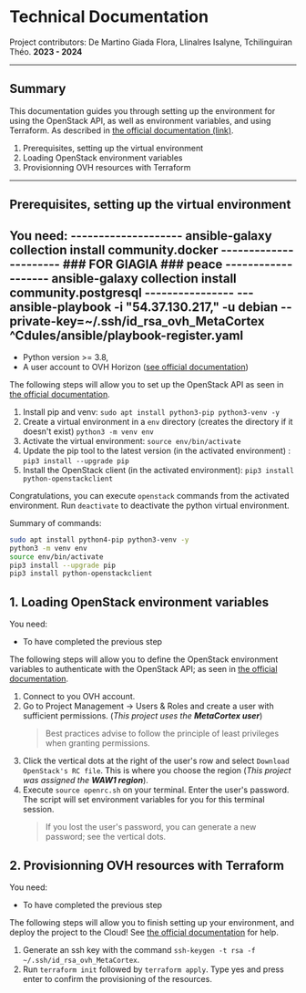 # Technical Documentation

Project contributors: De Martino Giada Flora, Llinalres Isalyne, Tchilinguiran Théo.
**2023 - 2024**

---

## Summary

This documentation guides you through setting up the environment for using the OpenStack API, as well as environment variables, and using Terraform.
As described in [the official documentation (link)](https://help.ovhcloud.com/csm/en-public-cloud-compute-terraform?id=kb_article_view&sysparm_article=KB0050797).

1. Prerequisites, setting up the virtual environment
2. Loading OpenStack environment variables
3. Provisionning OVH resources with Terraform

---

## Prerequisites, setting up the virtual environment

You need:
-------------------- ansible-galaxy collection install community.docker ---------------------- ### FOR GIAGIA ### peace
------------------- ansible-galaxy collection install community.postgresql ----------------
--- ansible-playbook -i "54.37.130.217," -u debian --private-key=~/.ssh/id_rsa_ovh_MetaCortex ^Cdules/ansible/playbook-register.yaml
 ---
* Python version >= 3.8,
* A user account to OVH Horizon ([see official documentation](https://help.ovhcloud.com/csm/en-public-cloud-compute-horizon?id=kb_article_view&sysparm_article=KB0050888))

The following steps will allow you to set up the OpenStack API as seen in [the official documentation](https://help.ovhcloud.com/csm/en-public-cloud-compute-prepare-openstack-api-environment?id=kb_article_view&sysparm_article=KB0050988).


1. Install pip and venv: `sudo apt install python3-pip python3-venv -y`
2. Create a virtual environment in a `env` directory (creates the directory if it doesn't exist) `python3 -m venv env`
3. Activate the virtual environment: `source env/bin/activate`
4. Update the pip tool to the latest version (in the activated environment) : `pip3 install --upgrade pip`
5. Install the OpenStack client (in the activated environment): `pip3 install python-openstackclient`

Congratulations, you can execute `openstack` commands from the activated environment.
Run `deactivate` to deactivate the python virtual environment.

Summary of commands:
```bash
sudo apt install python4-pip python3-venv -y
python3 -m venv env
source env/bin/activate
pip3 install --upgrade pip
pip3 install python-openstackclient
```


## 1. Loading OpenStack environment variables

You need:
* To have completed the previous step

The following steps will allow you to define the OpenStack environment variables to authenticate with the OpenStack API; as seen in [the official documentation](https://help.ovhcloud.com/csm/en-public-cloud-compute-set-openstack-environment-variables?id=kb_article_view&sysparm_article=KB0050920).


1. Connect to you OVH account.
2. Go to Project Management -> Users & Roles and create a user with sufficient permissions. (*This project uses the **MetaCortex user***)
    >Best practices advise to follow the principle of least privileges when granting permissions.
3. Click the vertical dots at the right of the user's row and select `Download OpenStack's RC file`. This is where you choose the region (*This project was assigned the **WAW1 region***).
4. Execute `source openrc.sh` on your terminal. Enter the user's password. The script will set environment variables for you for this terminal session.
    > If you lost the user's password, you can generate a new password; see the vertical dots.


## 2. Provisionning OVH resources with Terraform

You need:
* To have completed the previous step

The following steps will allow you to finish setting up your environment, and deploy the project to the Cloud! See [the official documentation](https://help.ovhcloud.com/csm/en-public-cloud-compute-getting-started?id=kb_article_view&sysparm_article=KB0051009) for help.

1. Generate an ssh key with the command `ssh-keygen -t rsa -f ~/.ssh/id_rsa_ovh_MetaCortex`.
2. Run `terraform init` followed by `terraform apply`. Type yes and press enter to confirm the provisioning of the resources.
